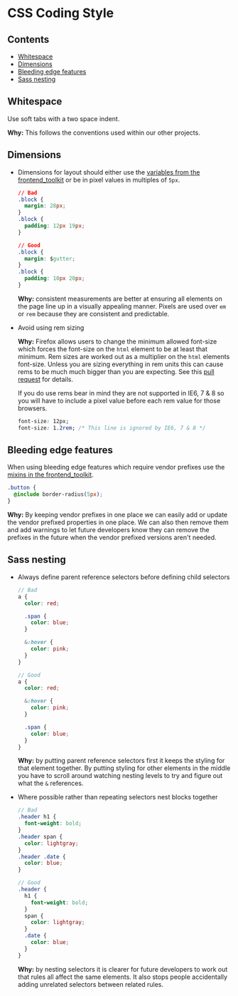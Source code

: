 # CSS Coding Style

## Contents

* [Whitespace](#whitespace)
* [Dimensions](#dimensions)
* [Bleeding edge features](#bleeding-edge-features)
* [Sass nesting](#sass-nesting)

## Whitespace

Use soft tabs with a two space indent.

**Why:** This follows the conventions used within our other projects.

## Dimensions

* Dimensions for layout should either use the [variables from the
  frontend_toolkit][measurements.scss] or be in pixel values in multiples of `5px`.

  [measurements.scss]: https://github.com/alphagov/govuk_frontend_toolkit/blob/master/stylesheets/_measurements.scss

  ```css
  // Bad
  .block {
    margin: 28px;
  }
  .block {
    padding: 12px 19px;
  }

  // Good
  .block {
    margin: $gutter;
  }
  .block {
    padding: 10px 20px;
  }
  ```

  **Why:** consistent measurements are better at ensuring all elements on the
  page line up in a visually appealing manner. Pixels are used over `em` or `rem`
  because they are consistent and predictable.

* Avoid using rem sizing

  **Why:** Firefox allows users to change the minimum allowed font-size which
  forces the font-size on the `html` element to be at least that minimum. Rem
  sizes are worked out as a multiplier on the `html` elements font-size. Unless
  you are sizing everything in rem units this can cause rems to be much much
  bigger than you are expecting. See this [pull
  request](https://github.com/alphagov/frontend/pull/385) for details.

  If you do use rems bear in mind they are not supported in IE6, 7 & 8 so you
  will have to include a pixel value before each rem value for those browsers.

  ```css
  font-size: 12px;
  font-size: 1.2rem; /* This line is ignored by IE6, 7 & 8 */
  ```


## Bleeding edge features

When using bleeding edge features which require vendor prefixes use the [mixins
in the frontend_toolkit][css3.scss].

[css3.scss]: https://github.com/alphagov/govuk_frontend_toolkit/blob/master/stylesheets/_css3.scss

```css
.button {
  @include border-radius(5px);
}
```

**Why:** By keeping vendor prefixes in one place we can easily add or update
the vendor prefixed properties in one place. We can also then remove them and
add warnings to let future developers know they can remove the prefixes in the
future when the vendor prefixed versions aren't needed.

## Sass nesting

* Always define parent reference selectors before defining child selectors

  ```scss
  // Bad
  a {
    color: red;

    .span {
      color: blue;
    }

    &:hover {
      color: pink;
    }
  }

  // Good
  a {
    color: red;

    &:hover {
      color: pink;
    }

    .span {
      color: blue;
    }
  }
  ```

  **Why:** by putting parent reference selectors first it keeps the styling for
  that element together. By putting styling for other elements in the middle you
  have to scroll around watching nesting levels to try and figure out what the
  `&` references.

* Where possible rather than repeating selectors nest blocks together

  ```scss
  // Bad
  .header h1 {
    font-weight: bold;
  }
  .header span {
    color: lightgray;
  }
  .header .date {
    color: blue;
  }

  // Good
  .header {
    h1 {
      font-weight: bold;
    }
    span {
      color: lightgray;
    }
    .date {
      color: blue;
    }
  }
  ```

  **Why:** by nesting selectors it is clearer for future developers to work out
  that rules all affect the same elements. It also stops people accidentally
  adding unrelated selectors between related rules.
